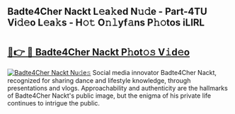 ## Badte4Cher Nackt L𝚎a𝚔ed N𝚞𝚍e - Part-4TU Vi𝚍𝚎o L𝚎a𝚔s - H𝚘𝚝 O𝚗𝚕yf𝚊ns P𝚑𝚘tos iLIRL

# <h2><a href="http://kf0245.oniu.top/?m=Badte4Cher+Nackt">🔗👉 🔴 Badte4Cher Nackt P𝚑ot𝚘𝚜 V𝚒d𝚎o</a></h2>

[![Badte4Cher Nackt Nu𝚍e𝚜](https://i.imgur.com/0qMVB7G.gif)](http://kf0245.oniu.top/?m=Badte4Cher+Nackt)
Social media innovator Badte4Cher Nackt, recognized for sharing dance and lifestyle knowledge, through presentations and vlogs. Approachability and authenticity are the hallmarks of Badte4Cher Nackt's public image, but the enigma of his private life continues to intrigue the public.  
